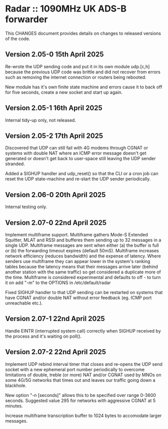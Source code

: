 # Radar :: 1090MHz UK ADS-B forwarder
This CHANGES document provides details on changes to released versions of the code.

## Version 2.05-0 15th April 2025
Re-wrote the UDP sending code and put it in its own module udp.[c,h] because the previous
UDP code was brittle and did not recover from errors such as removing the internet
connection or routers being rebooted.

New module has it's own finite state machine and errors cause it to back off
for five seconds, create a new socket and start up again.

## Version 2.05-1 16th April 2025
Internal tidy-up only, not released.

## Version 2.05-2 17th April 2025
Discovered that UDP can still fail with 4G modems through CGNAT or systems with double NAT where an ICMP error message
doesn't get generated or doesn't get back to user-space still leaving the UDP sender stranded.

Added a SIGHUP handler and udp_reset() so that the CLI or a cron job can reset the UDP
state-machine and re-start the UDP sender periodically.

## Version 2.06-0 20th April 2025
Internal testing only.

## Version 2.07-0 22nd April 2025
Implement multiframe support.  Multiframe gathers Mode-S Extended Squitter, MLAT and RSSI
and bufferes them sending up to 32 messages in a single UDP.
Multiframe messages are sent when either (a) the buffer is full or (b) the forwarding timeout expires (default 50mS).
Multiframe increases network efficiency (reduces bandwidth) and the expense of latency.
Where senders use multiframe they can appear lower in the system's ranking tables because the latency means that their messages arrive later
(behind another station with the same traffic) so get considered a duplicate more of the time.
Multiframe is considered experimental and defaults to off - to turn it on add "-m" to the OPTIONS in /etc/default/radar

Fixed SIGHUP handler to that UDP sending can be restarted on systems that have CGNAT and/or double NAT without
error feedback (eg. ICMP port unreachable etc.).

## Version 2.07-1 22nd April 2025
Handle EINTR (interrupted system call) correctly when SIGHUP received by the process and it's waiting on poll().

## Version 2.07-2 22nd April 2025
Implement UDP rebind interval timer that closes and re-opens the UDP send socket with a new ephemeral port
number periodically to overcome limitations of double, treble (or more) NAT and/or CGNAT used
by MNOs on some 4G/5G networks that times out and leaves our traffic going down a blackhole.

New option "-n [seconds]" allows this to be specified over range 0-3600 seconds. Suggested value 295 for networks with aggressive CGNAT at 5
minutes.

Increase multiframe transcription buffer to 1024 bytes to accomodate larger messages.
